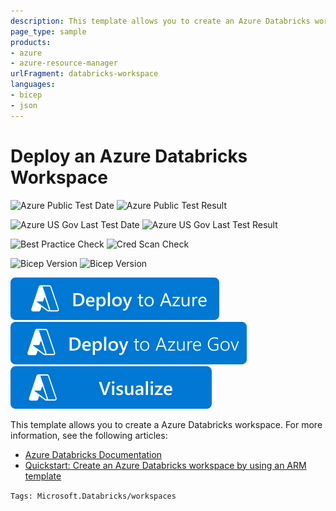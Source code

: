 ```yaml
---
description: This template allows you to create an Azure Databricks workspace.
page_type: sample
products:
- azure
- azure-resource-manager
urlFragment: databricks-workspace
languages:
- bicep
- json
---
```

# Deploy an Azure Databricks Workspace

![Azure Public Test Date](https://azurequickstartsservice.blob.core.windows.net/badges/quickstarts/microsoft.databricks/databricks-workspace/PublicLastTestDate.svg)
![Azure Public Test Result](https://azurequickstartsservice.blob.core.windows.net/badges/quickstarts/microsoft.databricks/databricks-workspace/PublicDeployment.svg)

![Azure US Gov Last Test Date](https://azurequickstartsservice.blob.core.windows.net/badges/quickstarts/microsoft.databricks/databricks-workspace/FairfaxLastTestDate.svg)
![Azure US Gov Last Test Result](https://azurequickstartsservice.blob.core.windows.net/badges/quickstarts/microsoft.databricks/databricks-workspace/FairfaxDeployment.svg)

![Best Practice Check](https://azurequickstartsservice.blob.core.windows.net/badges/quickstarts/microsoft.databricks/databricks-workspace/BestPracticeResult.svg)
![Cred Scan Check](https://azurequickstartsservice.blob.core.windows.net/badges/quickstarts/microsoft.databricks/databricks-workspace/CredScanResult.svg)

![Bicep Version](https://azurequickstartsservice.blob.core.windows.net/badges/quickstarts/microsoft.databricks/databricks-workspace/BicepVersion.svg)
![Bicep Version](https://azurequickstartsservice.blob.core.windows.net/badges/quickstarts/microsoft.databricks/databricks-workspace/BicepVersion.svg)

[![Deploy To Azure](https://raw.githubusercontent.com/Azure/azure-quickstart-templates/master/1-CONTRIBUTION-GUIDE/images/deploytoazure.svg?sanitize=true)](https://portal.azure.com/#create/Microsoft.Template/uri/https%3A%2F%2Fraw.githubusercontent.com%2FAzure%2Fazure-quickstart-templates%2Fmaster%2Fquickstarts%2Fmicrosoft.databricks%2Fdatabricks-workspace%2Fazuredeploy.json)
[![Deploy To Azure US Gov](https://raw.githubusercontent.com/Azure/azure-quickstart-templates/master/1-CONTRIBUTION-GUIDE/images/deploytoazuregov.svg?sanitize=true)](https://portal.azure.us/#create/Microsoft.Template/uri/https%3A%2F%2Fraw.githubusercontent.com%2FAzure%2Fazure-quickstart-templates%2Fmaster%2Fquickstarts%2Fmicrosoft.databricks%2Fdatabricks-workspace%2Fazuredeploy.json)
[![Visualize](https://raw.githubusercontent.com/Azure/azure-quickstart-templates/master/1-CONTRIBUTION-GUIDE/images/visualizebutton.svg?sanitize=true)](http://armviz.io/#/?load=https%3A%2F%2Fraw.githubusercontent.com%2FAzure%2Fazure-quickstart-templates%2Fmaster%2Fquickstarts%2Fmicrosoft.databricks%2Fdatabricks-workspace%2Fazuredeploy.json)

This template allows you to create a Azure Databricks workspace. For more information, see the following articles:

- [Azure Databricks Documentation](https://docs.microsoft.com/azure/azure-databricks/)
- [Quickstart: Create an Azure Databricks workspace by using an ARM template](https://docs.microsoft.com/azure/databricks/scenarios/quickstart-create-databricks-workspace-resource-manager-template)

`Tags: Microsoft.Databricks/workspaces`

